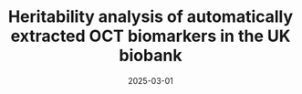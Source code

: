 ---
title: "Heritability analysis of automatically extracted OCT biomarkers in the UK biobank"
collection: publications
permalink: /publication/preprint-oct
excerpt: #
date: 2025-03-01
venue: #
paperurl: #
citation: #
authors: Jeong, M., Chiu, A. M., An, U., Avram, O., Zekavat S., and Sankararaman S.
category: preprints
---